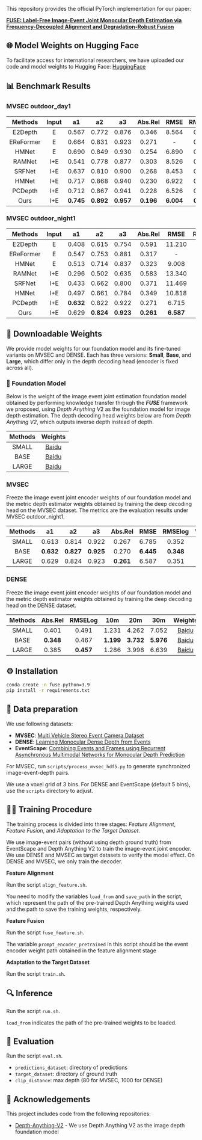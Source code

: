 
This repository provides the official PyTorch implementation for our paper:

[**FUSE: Label-Free Image-Event Joint Monocular Depth Estimation via Frequency-Decoupled Alignment and Degradation-Robust Fusion**](https://arxiv.org/abs/2503.19739)


## 🌐 Model Weights on Hugging Face

To facilitate access for international researchers, we have uploaded our code and model weights to Hugging Face: [HuggingFace](https://huggingface.co/pihaisun/FUSE)


## 📊 Benchmark Results

### MVSEC outdoor_day1

|  Methods  | Input |    a1     |    a2     |    a3     |  Abs.Rel  |   RMSE    |  RMSElog  |
| :-------: | :---: | :-------: | :-------: | :-------: | :-------: | :-------: | :-------: |
|  E2Depth  |   E   |   0.567   |   0.772   |   0.876   |   0.346   |   8.564   |   0.421   |
| EReFormer |   E   |   0.664   |   0.831   |   0.923   |   0.271   |     -     |   0.333   |
|   HMNet   |   E   |   0.690   |   0.849   |   0.930   |   0.254   |   6.890   |   0.319   |
|  RAMNet   |  I+E  |   0.541   |   0.778   |   0.877   |   0.303   |   8.526   |   0.424   |
|  SRFNet   |  I+E  |   0.637   |   0.810   |   0.900   |   0.268   |   8.453   |   0.375   |
|   HMNet   |  I+E  |   0.717   |   0.868   |   0.940   |   0.230   |   6.922   |   0.310   |
|  PCDepth  |  I+E  |   0.712   |   0.867   |   0.941   |   0.228   |   6.526   |   0.301   |
|   Ours    |  I+E  | **0.745** | **0.892** | **0.957** | **0.196** | **6.004** | **0.270** |

### MVSEC outdoor_night1

|  Methods  | Input |    a1     |    a2     |    a3     |  Abs.Rel  |   RMSE    |  RMSElog  |
| :-------: | :---: | :-------: | :-------: | :-------: | :-------: | :-------: | :-------: |
|  E2Depth  |   E   |   0.408   |   0.615   |   0.754   |   0.591   |  11.210   |   0.646   |
| EReFormer |   E   |   0.547   |   0.753   |   0.881   |   0.317   |     -     |   0.415   |
|   HMNet   |   E   |   0.513   |   0.714   |   0.837   |   0.323   |   9.008   |   0.482   |
|  RAMNet   |  I+E  |   0.296   |   0.502   |   0.635   |   0.583   |  13.340   |   0.830   |
|  SRFNet   |  I+E  |   0.433   |   0.662   |   0.800   |   0.371   |  11.469   |   0.521   |
|   HMNet   |  I+E  |   0.497   |   0.661   |   0.784   |   0.349   |  10.818   |   0.543   |
|  PCDepth  |  I+E  | **0.632** |   0.822   |   0.922   |   0.271   |   6.715   |   0.354   |
|   Ours    |  I+E  |   0.629   | **0.824** | **0.923** | **0.261** | **6.587** | **0.351** |

## 💾 Downloadable Weights

We provide model weights for our foundation model and its fine-tuned variants on MVSEC and DENSE. Each has three versions: **Small**, **Base**, and **Large**, which differ only in the depth decoding head (encoder is fixed across all).

### 🧱 Foundation Model

Below is the weight of the image event joint estimation foundation model obtained by performing knowledge transfer through the ***FUSE*** framework we proposed, using *Depth Anything V*2 as the foundation model for image depth estimation. The depth decoding head weights below are from *Depth Anything V2*, which outputs inverse depth instead of depth.

| Methods |                           Weights                            |
| :-----: | :----------------------------------------------------------: |
|  SMALL  | [Baidu](https://pan.baidu.com/s/1vcvozql6f4RmeBWYg7Y9jg?pwd=53wz) |
|  BASE   | [Baidu](https://pan.baidu.com/s/1UIJF08eBJhc4hpQC_cmptA?pwd=qqau) |
|  LARGE  | [Baidu](https://pan.baidu.com/s/1KE9e2SUPq8w_WK86j4hHqQ?pwd=bnw8) |

### **MVSEC**

Freeze the image event joint encoder weights of our foundation model and the metric depth estimator weights obtained by training the deep decoding head on the MVSEC dataset. The metrics are the evaluation results under MVSEC outdoor_night1. 

| Methods |    a1     |    a2     |    a3     |  Abs.Rel  |   RMSE    |  RMSElog  |                           Weights                            |
| :-----: | :-------: | :-------: | :-------: | :-------: | :-------: | :-------: | :----------------------------------------------------------: |
|  SMALL  |   0.613   |   0.814   |   0.922   |   0.267   |   6.785   |   0.352   | [Baidu](https://pan.baidu.com/s/17KmcgpTxyLzbLVaOQbAqEA?pwd=hy5x) |
|  BASE   | **0.632** | **0.827** | **0.925** |   0.270   | **6.445** | **0.348** |   [Baidu](https://pan.baidu.com/s/1VIeN19KhZV7SSmzsiOzudA)   |
|  LARGE  |   0.629   |   0.824   |   0.923   | **0.261** |   6.587   |   0.351   | [Baidu](https://pan.baidu.com/s/1w61Ga9ukIgZ_dlNkjczpIA?pwd=w4ja) |

### **DENSE**

Freeze the image event joint encoder weights of our foundation model and the metric depth estimator weights obtained by training the deep decoding head on the DENSE dataset.

| Methods |  Abs.Rel  |  RMSELog  |    10m    |    20m    |    30m    |                           Weights                            |
| :-----: | :-------: | :-------: | :-------: | :-------: | :-------: | :----------------------------------------------------------: |
|  SMALL  |   0.401   |   0.491   |   1.231   |   4.262   |   7.052   | [Baidu](https://pan.baidu.com/s/12fLgqn07nUTBRBGz3uIGdg?pwd=a696) |
|  BASE   | **0.348** |   0.467   | **1.199** | **3.732** | **5.976** | [Baidu](https://pan.baidu.com/s/10hwzMFNl-zFswJahwDHL7A?pwd=t45u) |
|  LARGE  |   0.385   | **0.457** |   1.286   |   3.998   |   6.639   | [Baidu](https://pan.baidu.com/s/1ZwVIsh8GpLexlJXG-OgFRA?pwd=eq6m) |

## ⚙️ Installation

```bash
conda create -n fuse python=3.9
pip install -r requirements.txt
```

## 📂 Data preparation

We use following datasets:

* **MVSEC**: [Multi Vehicle Stereo Event Camera Dataset](https://daniilidis-group.github.io/mvsec/)
* **DENSE**: [Learning Monocular Dense Depth from Events](https://rpg.ifi.uzh.ch/E2DEPTH.html)
* **EventScape**: [Combining Events and Frames using Recurrent Asynchronous Multimodal Networks for Monocular Depth Prediction](https://rpg.ifi.uzh.ch/RAMNet.html)

For MVSEC, run `scripts/process_mvsec_hdf5.py` to generate synchronized image-event-depth pairs.

We use a voxel grid of 3 bins. For DENSE and EventScape (default 5 bins), use the `scripts` directory to adjust.

## 🏋️‍♀️ Training Procedure

The training process is divided into three stages: *Feature Alignment*, *Feature Fusion*, and *Adaptation to the Target Dataset*. 

We use image-event pairs (without using depth ground truth) from EventScape and Depth Anything V2 to train the image-event joint encoder. We use DENSE and MVSEC as target datasets to verify the model effect. On DENSE and MVSEC, we only train the decoder.

**Feature Alignment**

Run the script `align_feature.sh`. 

You need to modify the variables `load_from` and `save_path` in the script, which represent the path of the pre-trained Depth Anything weights used and the path to save the training weights, respectively.

**Feature Fusion**

Run the script `fuse_feature.sh`. 

The variable `prompt_encoder_pretrained` in this script should be the event encoder weight path obtained in the feature alignment stage

**Adaptation to the Target Dataset**

Run the script `train.sh`. 

## 🔍 Inference

Run the script `run.sh`. 

`load_from` indicates the path of the pre-trained weights to be loaded. 

## 📏 Evaluation

Run the script `eval.sh`. 

- `predictions_dataset`: directory of predictions
- `target_dataset`: directory of ground truth
- `clip_distance`: max depth (80 for MVSEC, 1000 for DENSE)

## 🙏 Acknowledgements
This project includes code from the following repositories:

- [Depth-Anything-V2](https://github.com/DepthAnything/Depth-Anything-V2) - We use Depth Anything V2 as the image depth foundation model